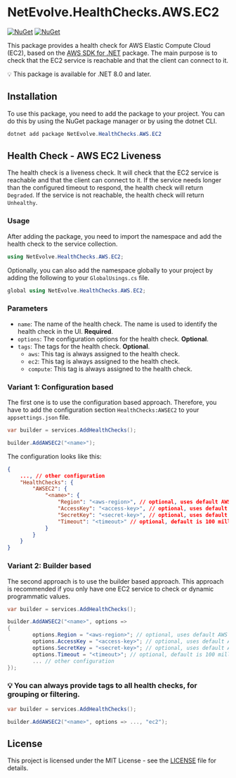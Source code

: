 # NetEvolve.HealthChecks.AWS.EC2

[![NuGet](https://img.shields.io/nuget/v/NetEvolve.HealthChecks.AWS.EC2?logo=nuget)](https://www.nuget.org/packages/NetEvolve.HealthChecks.AWS.EC2/)
[![NuGet](https://img.shields.io/nuget/dt/NetEvolve.HealthChecks.AWS.EC2?logo=nuget)](https://www.nuget.org/packages/NetEvolve.HealthChecks.AWS.EC2/)

This package provides a health check for AWS Elastic Compute Cloud (EC2), based on the [AWS SDK for .NET](https://www.nuget.org/packages/AWSSDK.EC2/) package.
The main purpose is to check that the EC2 service is reachable and that the client can connect to it.

:bulb: This package is available for .NET 8.0 and later.

## Installation
To use this package, you need to add the package to your project. You can do this by using the NuGet package manager or by using the dotnet CLI.
```powershell
dotnet add package NetEvolve.HealthChecks.AWS.EC2
```

## Health Check - AWS EC2 Liveness
The health check is a liveness check. It will check that the EC2 service is reachable and that the client can connect to it.
If the service needs longer than the configured timeout to respond, the health check will return `Degraded`.
If the service is not reachable, the health check will return `Unhealthy`.

### Usage
After adding the package, you need to import the namespace and add the health check to the service collection.
```csharp
using NetEvolve.HealthChecks.AWS.EC2;
```

Optionally, you can also add the namespace globally to your project by adding the following to your `GlobalUsings.cs` file.
```csharp
global using NetEvolve.HealthChecks.AWS.EC2;
```

### Parameters
- `name`: The name of the health check. The name is used to identify the health check in the UI. **Required**.
- `options`: The configuration options for the health check. **Optional**.
- `tags`: The tags for the health check. **Optional**.
  - `aws`: This tag is always assigned to the health check.
  - `ec2`: This tag is always assigned to the health check.
  - `compute`: This tag is always assigned to the health check.

### Variant 1: Configuration based
The first one is to use the configuration based approach. Therefore, you have to add the configuration section `HealthChecks:AWSEC2` to your `appsettings.json` file.
```csharp
var builder = services.AddHealthChecks();

builder.AddAWSEC2("<name>");
```

The configuration looks like this:
```json
{
    ..., // other configuration
    "HealthChecks": {
        "AWSEC2": {
            "<name>": {
                "Region": "<aws-region>", // optional, uses default AWS region if not specified
                "AccessKey": "<access-key>", // optional, uses default AWS credentials if not specified
                "SecretKey": "<secret-key>", // optional, uses default AWS credentials if not specified
                "Timeout": "<timeout>" // optional, default is 100 milliseconds
            }
        }
    }
}
```

### Variant 2: Builder based
The second approach is to use the builder based approach. This approach is recommended if you only have one EC2 service to check or dynamic programmatic values.
```csharp
var builder = services.AddHealthChecks();

builder.AddAWSEC2("<name>", options =>
{
        options.Region = "<aws-region>"; // optional, uses default AWS region if not specified
        options.AccessKey = "<access-key>"; // optional, uses default AWS credentials if not specified
        options.SecretKey = "<secret-key>"; // optional, uses default AWS credentials if not specified
        options.Timeout = "<timeout>"; // optional, default is 100 milliseconds
        ... // other configuration
});
```

### :bulb: You can always provide tags to all health checks, for grouping or filtering.

```csharp
var builder = services.AddHealthChecks();

builder.AddAWSEC2("<name>", options => ..., "ec2");
```
## License

This project is licensed under the MIT License - see the [LICENSE](../../LICENSE) file for details.
